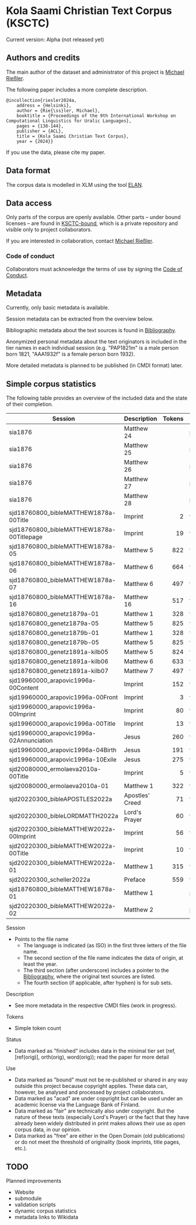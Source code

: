 # Kola Saami Christian Text Corpus (KSCTC)

Current version: Alpha (not released yet)


## Authors and credits

The main author of the dataset and administrator of this project is [Michael Rießler](https://uefconnect.uef.fi/michael.riesler/).

The following paper includes a more complete description.

```
@incollection{riesler2024a,
	address = {Helsinki},
	author = {Rie{\ss}ler, Michael},
	booktitle = {Proceedings of the 9th International Workshop on Computational Linguistics for Uralic Languages},
	pages = {138-144},
	publisher = {ACL},
	title = {Kola Saami Christian Text Corpus},
	year = {2024}}
```

If you use the data, please cite my paper.


## Data format
The corpus data is modelled in XLM using the tool [ELAN](https://archive.mpi.nl/tla/elan]).


## Data access
Only parts of the corpus are openly available. Other parts – under bound licenses – are found in [KSCTC-bound](https://github.com/langdoc/KSCTC-bound/), which is a private repository and visible only to project collaborators. 

If you are interested in collaboration, contact [Michael Rießler](mailto:michael.riessler@uef.fi).

### Code of conduct
Collaborators must acknowledge the terms of use by signing the [Code of Conduct](CoC.md).


## Metadata
Currently, only basic metadata is available. 

Session metadata can be extracted from the overview below. 

Bibliographic metadata about the text sources is found in [Bibliography](bibliography.bib). 

Anonymized personal metadata about the text originators is included in the tier names in each individual session (e.g. "PAP1821m" is a male person born 1821, "AAA1932f" is a female person born 1932).

More detailed metadata is planned to be published (in CMDI format) later.


## Simple corpus statistics
The following table provides an overview of the included data and the state of their completion.

| Session                                   | Description     | Tokens | Status   | Use   |
| ----------------------------------------- | --------------- | -----: | -------- | ----- |
| sia1876                                   | Matthew 24      |        | planned  | free  |
| sia1876                                   | Matthew 25      |        | planned  | free  |
| sia1876                                   | Matthew 26      |        | planned  | free  |
| sia1876                                   | Matthew 27      |        | planned  | free  |
| sia1876                                   | Matthew 28      |        | planned  | free  |
| sjd18760800_bibleMATTHEW1878a-00Title     | Imprint         | 2      | finished | free  |
| sjd18760800_bibleMATTHEW1878a-00Titlepage | Imprint         | 19     | finished | free  |
| sjd18760800_bibleMATTHEW1878a-05          | Matthew 5       | 822    | finished | free  |
| sjd18760800_bibleMATTHEW1878a-06          | Matthew 6       | 664    | finished | free  |
| sjd18760800_bibleMATTHEW1878a-07          | Matthew 6       | 497    | finished | free  |
| sjd18760800_bibleMATTHEW1878a-16          | Matthew 16      | 517    | finished | free  |
| sjd18760800_genetz1879a-01                | Matthew 1       | 328    | finished | free  | 
| sjd18760800_genetz1879a-05                | Matthew 5       | 825    | finished | free  | 
| sjd18760800_genetz1879b-01                | Matthew 1       | 328    | finished | free  | 
| sjd18760800_genetz1879b-05                | Matthew 5       | 825    | finished | free  | 
| sjd18760800_genetz1891a-kilb05            | Matthew 5       | 824    | finished | free  |
| sjd18760800_genetz1891a-kilb06            | Matthew 6       | 633    | finished | free  |
| sjd18760800_genetz1891a-kilb07            | Matthew 7       | 497    | finished | free  |
| sjd19960000_arapovic1996a-00Content       | Imprint         | 152    | finished | free  | 
| sjd19960000_arapovic1996a-00Front         | Imprint         | 3      | finished | free  | 
| sjd19960000_arapovic1996a-00Imprint       | Imprint         | 80     | finished | free  | 
| sjd19960000_arapovic1996a-00Title         | Imprint         | 13     | finished | free  |
| sjd19960000_arapovic1996a-02Annunciation  | Jesus           | 260    | finished | acad  |
| sjd19960000_arapovic1996a-04Birth         | Jesus           | 191    | finished | acad  |
| sjd19960000_arapovic1996a-10Exile         | Jesus           | 275    | finished | acad  |
| sjd20080000_ermolaeva2010a-00Title        | Imprint         | 5      | finished | free  |
| sjd20080000_ermolaeva2010a-01             | Matthew 1       | 322    | finished | fair  | 
| sjd20220300_bibleAPOSTLES2022a            | Apostles' Creed | 71     | finished | fair  |
| sjd20220300_bibleLORDMATTH2022a           | Lord's Prayer   | 60     | finished | fair  |
| sjd20220300_bibleMATTHEW2022a-00Imprint   | Imprint         | 56     | finished | free  | 
| sjd20220300_bibleMATTHEW2022a-00Title     | Imprint         | 10     | finished | free  | 
| sjd20220300_bibleMATTHEW2022a-01          | Matthew 1       | 315    | finished | bound |
| sjd20220300_scheller2022a                 | Preface         | 559    | finished | bound |
| sjd18760800_bibleMATTHEW1878a-01          | Matthew 1       |        | planned  | free  |
| sjd20220300_bibleMATTHEW2022a-02          | Matthew 2       |        | planned  | bound |

Session
- Points to the file name
	- The language is indicated (as ISO) in the first three letters of the file name.
 	- The second section of the file name indicates the data of origin, at least the year. 
 	- The third section (after underscore) includes a pointer to the [Bibliography](bibliography.bib), where the original text sources are listed.
  	- The fourth section (if applicable, after hyphen) is for sub sets. 	 

Description
- See more metadata in the respective CMDI files (work in progress).

Tokens
- Simple token count

Status
- Data marked as "finished" includes data in the minimal tier set (ref, [ref(orig)], orth(orig), word(orig)); read the paper for more detail

Use
- Data marked as "bound" must not be re-published or shared in any way outside this project because copyright applies. These data can, however, be analysed and processed by project collaborators.
- Data marked as "acad" are under copyright but can be used under an academic license via the Language Bank of Finland.
- Data marked as "fair" are technically also under copyright. But the nature of these texts (especially Lord's Prayer) or the fact that they have already been widely distributed in print makes allows their use as open corpus data, in our opinion.
- Data marked as "free" are either in the Open Domain (old publications) or do not meet the threshold of originality (book imprints, title pages, etc.).


## TODO
Planned improvements
- Website
- submodule
- validation scripts
- dynamic corpus statistics
- metadata links to Wikidata
